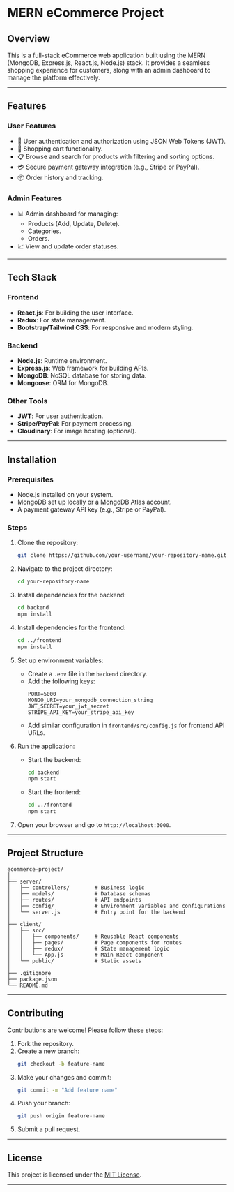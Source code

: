 

# **MERN eCommerce Project**

## **Overview**
This is a full-stack eCommerce web application built using the MERN (MongoDB, Express.js, React.js, Node.js) stack. It provides a seamless shopping experience for customers, along with an admin dashboard to manage the platform effectively.

---

## **Features**

### **User Features**
- 🔐 User authentication and authorization using JSON Web Tokens (JWT).
- 🛒 Shopping cart functionality.
- 📋 Browse and search for products with filtering and sorting options.
- 💳 Secure payment gateway integration (e.g., Stripe or PayPal).
- 📦 Order history and tracking.

### **Admin Features**
- 📊 Admin dashboard for managing:
  - Products (Add, Update, Delete).
  - Categories.
  - Orders.
- 📈 View and update order statuses.

---

## **Tech Stack**
### **Frontend**
- **React.js**: For building the user interface.
- **Redux**: For state management.
- **Bootstrap/Tailwind CSS**: For responsive and modern styling.

### **Backend**
- **Node.js**: Runtime environment.
- **Express.js**: Web framework for building APIs.
- **MongoDB**: NoSQL database for storing data.
- **Mongoose**: ORM for MongoDB.

### **Other Tools**
- **JWT**: For user authentication.
- **Stripe/PayPal**: For payment processing.
- **Cloudinary**: For image hosting (optional).

---

## **Installation**

### **Prerequisites**
- Node.js installed on your system.
- MongoDB set up locally or a MongoDB Atlas account.
- A payment gateway API key (e.g., Stripe or PayPal).

### **Steps**
1. Clone the repository:
   ```bash
   git clone https://github.com/your-username/your-repository-name.git
   ```
2. Navigate to the project directory:
   ```bash
   cd your-repository-name
   ```

3. Install dependencies for the backend:
   ```bash
   cd backend
   npm install
   ```

4. Install dependencies for the frontend:
   ```bash
   cd ../frontend
   npm install
   ```

5. Set up environment variables:
   - Create a `.env` file in the `backend` directory.
   - Add the following keys:
     ```env
     PORT=5000
     MONGO_URI=your_mongodb_connection_string
     JWT_SECRET=your_jwt_secret
     STRIPE_API_KEY=your_stripe_api_key
     ```
   - Add similar configuration in `frontend/src/config.js` for frontend API URLs.

6. Run the application:
   - Start the backend:
     ```bash
     cd backend
     npm start
     ```
   - Start the frontend:
     ```bash
     cd ../frontend
     npm start
     ```

7. Open your browser and go to `http://localhost:3000`.

---

## **Project Structure**
```
ecommerce-project/
│
├── server/
│   ├── controllers/        # Business logic
│   ├── models/             # Database schemas
│   ├── routes/             # API endpoints
│   ├── config/             # Environment variables and configurations
│   └── server.js           # Entry point for the backend
│
├── client/
│   ├── src/
│   │   ├── components/     # Reusable React components
│   │   ├── pages/          # Page components for routes
│   │   ├── redux/          # State management logic
│   │   └── App.js          # Main React component
│   └── public/             # Static assets
│
├── .gitignore
├── package.json
└── README.md
```

---

## **Contributing**
Contributions are welcome! Please follow these steps:
1. Fork the repository.
2. Create a new branch:
   ```bash
   git checkout -b feature-name
   ```
3. Make your changes and commit:
   ```bash
   git commit -m "Add feature name"
   ```
4. Push your branch:
   ```bash
   git push origin feature-name
   ```
5. Submit a pull request.

---

## **License**
This project is licensed under the [MIT License](LICENSE).

---

